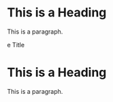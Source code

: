 <!DOCTYPE html>
<html>
<head>
<title>Pag<!DOCTYPE html>
<html>
<head>
<title>Page Title</title>
</head>
<body>

<h1>This is a Heading</h1>
<p>This is a paragraph.</p>

</body>
</html>


e Title</title>
</head>
<body>

<h1>This is a Heading</h1>
<p>This is a paragraph.</p>

</body>
